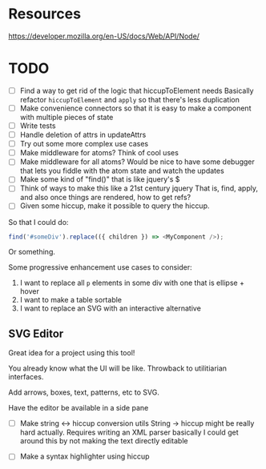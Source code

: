 # Resources

https://developer.mozilla.org/en-US/docs/Web/API/Node/

# TODO

- [ ] Find a way to get rid of the logic that hiccupToElement needs
Basically refactor `hiccupToElement` and `apply` so that there's less duplication
- [ ] Make convenience connectors so that it is easy to make a component with multiple pieces of state
- [ ] Write tests
- [ ] Handle deletion of attrs in updateAttrs
- [ ] Try out some more complex use cases
- [ ] Make middleware for atoms? Think of cool uses
- [ ] Make middleware for all atoms?
Would be nice to have some debugger that lets you fiddle with the atom state and watch the updates
- [ ] Make some kind of "find()" that is like jquery's $
- [ ] Think of ways to make this like a 21st century jquery
That is, find, apply, and also once things are rendered, how to get refs?
- [ ] Given some hiccup, make it possible to query the hiccup.

So that I could do:

```js
find('#someDiv').replace(({ children }) => <MyComponent />);
```

Or something.


Some progressive enhancement use cases to consider:

1. I want to replace all `p` elements in some div with one that is ellipse + hover
2. I want to make a table sortable
3. I want to replace an SVG with an interactive alternative

## SVG Editor

Great idea for a project using this tool!

You already know what the UI will be like. Throwback to utilitiarian interfaces.

Add arrows, boxes, text, patterns, etc to SVG.

Have the editor be available in a side pane

- [ ] Make string <-> hiccup conversion utils
String -> hiccup might be really hard actually. Requires writing an XML parser basically
I could get around this by not making the text directly editable

- [ ] Make a syntax highlighter using hiccup

